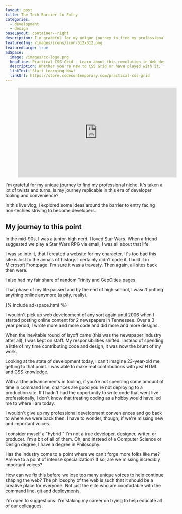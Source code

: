 ```yaml
---
layout: post
title: The Tech Barrier to Entry
categories:
  - development
  - design
baseLayout: container--right
description: I'm grateful for my unique journey to find my professional niche. It's taken a lot of twists and turns. Is my journey replicable in this era of developer tooling and convenience?
featuredImg: /images/icons/icon-512x512.png
featuredLarge: true
adSpace: 
  image: /images/cc-logo.png
  headline: Practical CSS Grid - Learn about this revolution in Web design!
  description: Whether you're new to CSS Grid or have played with it, finding practical examples of this new layout mechanism is the best way to learn it's power. Sign up below for two hours of practical grid knowledge just for you!
  linkText: Start Learning Now!
  linkUrl: https://store.codecontemporary.com/practical-css-grid
---
```

<figure style="grid-column: 1 / 3; grid-row: span 4; position: relative;
    width: 100%;
    height: 0;
    padding-bottom: 56.25%; margin-bottom: 1rem;">
      <iframe width="560" height="315" style="
          position: absolute;
          top: 0;
          left: 0;
          width: 100%;
          height: 100%;" src="https://www.youtube.com/embed/oWVXiBZk5fE" frameborder="0" allow="autoplay; encrypted-media" allowfullscreen></iframe>
</figure>

I'm grateful for my unique journey to find my professional niche. It's taken a lot of twists and turns. Is my journey replicable in this era of developer tooling and convenience?

In this live vlog, I explored some ideas around the barrier to entry facing non-techies striving to become developers.

## My journey to this point

In the mid-90s, I was a junior-high nerd. I loved Star Wars. When a friend suggested we play a Star Wars RPG via email, I was all about that life.

I was so into it, that I created a website for my character. It's too bad this site is lost to the annals of history. I certainly didn't code it. I built it in Microsoft Frontpage. I'm sure it was a travesty. Then again, all sites back then were.

I also had my fair share of random Trinity and GeoCities pages.

That phase of my life passed and by the end of high school, I wasn't putting anything online anymore (a pity, really).

{% include ad-space.html %}

I wouldn't pick up web development of any sort again until 2006 when I started posting online content for 2 newspapers in Tennessee. Over a 3 year period, I wrote more and more code and did more and more designs. 

When the inevitable round of layoff came (this was the newspaper industry after all), I was kept on staff. My responsibilities shifted. Instead of spending a little of my time contributing code and design, it was now the brunt of my work.

Looking at the state of development today, I can't imagine 23-year-old me getting to that point. I was able to make real contributions with _just_ HTML and CSS knowledge.

With all the advancements in tooling, if you're not spending some amount of time in command line, chances are good you're not deploying to a production site. If I hadn't had the opportunity to write code that went live professionally, I don't know that treating coding as a hobby would have led me to where I am today.

I wouldn't give up my professional development conveniences and go back to where we were back then. I have to wonder, though, if we're missing new and important voices.

I consider myself a "hybrid." I'm not a true developer, designer, writer, or producer. I'm a bit of all of them. Oh, and instead of a Computer Science or Design degree, I have a degree in Philosophy. 

Has the industry come to a point where we can't forge more folks like me? Are we to a point of intense specialization? If so, are we missing incredibly important voices?

How can we fix this before we lose too many unique voices to help continue shaping the web? The philosophy of the web is such that it should be a creative place for everyone. Not just the elite who are comfortable with the command line, git and deployments.

I'm open to suggestions. I'm staking my career on trying to help educate all of our colleagues.